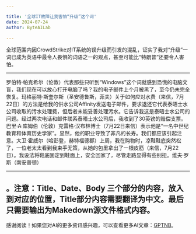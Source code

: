```yaml
---

title: '全球IT故障让我害怕“升级”这个词'
date: 2024-07-24
author: ByteAILab

---
```


全球范围内因CrowdStrike对IT系统的误升级而引发的混乱，证实了我对“升级”一词已成为英语中最令人畏惧的词语之一的观点，甚至可能比“特朗普”还要令人害怕。

---
罗伯特·帕克希尔（伦敦）代表那些只听到“Windows”这个词就感到恐慌的电脑文盲，我们现在可以放心打开电脑了吗？我的电子邮件上个月被黑了，至今仍未完全恢复。玛格丽特·斯奎尔斯（圣安德鲁斯，菲夫）关于如何应对水费（来信，7月22日）的方法是给我的供水公司Affinity发送电子邮件，要求退还它代表泰晤士水公司收取的污水处理费，但后者未能妥善处理污水。它告诉我这是泰晤士水公司的问题。经过两次电话和邮件联系泰晤士水公司后，我收到了30英镑的赔偿支票。巴里·A·库姆伯（伦敦）克雷格·汉布林博士（7月22日来信）表示他是“一名中世纪教育和体育历史学家”。显然，他的职业导致了非凡的长寿。我们都应该引起注意。大卫·霍威尔（哈彭登，赫特福德郡）上周，我在购物时，凉鞋鞋底突然松了，一位老太太看到我束手无策，从她的包里拿出了一根皮筋（来信，7月22日）。我设法将鞋底固定到鞋面上，安全回家了，尽管走路显得有些别扭。维夫·罗斯（南安普顿）

---

。注意：Title、Date、Body 三个部分的内容，放入到对应的位置，Title部分内容需要翻译为中文。最后只需要输出为Makedown源文件格式内容。
---
感谢阅读！如果您对AI的更多资讯感兴趣，可以查看更多AI文章：[GPTNB](https://gptnb.com)。
